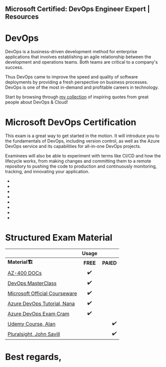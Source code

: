 ## Microsoft Certified: DevOps Engineer Expert | Resources

# DevOps
 DevOps is a business-driven development method for enterprise applications that involves establishing an agile relationship between the development and operations teams. Both teams are critical to a company's success. 

Thus DevOps came to improve the speed and quality of software deployments by providing a fresh perspective on business processes. DevOps is one of the most in-demand and profitable careers in technology.

Start by browsing through [my collection](https://devops.yahya-abulhaj.dev/) of inspiring quotes from great people about DevOps & Cloud!

# Microsoft DevOps Certification
This exam is a great way to get started in the motion. It will introduce you to the fundamentals of DevOps, including version control, as well as the Azure DevOps service and its capabilities for all-in-one DevOps projects.

 Examinees will also be able to experiment with terms like CI/CD and how the lifecycle works, from making changes and committing them to a remote repository to pushing the code to production and continuously monitoring, tracking, and innovating your application.

- []() 
- []() 
- []() 
- []() 
- []() 
- []() 
- []() 
- []() 


# Structured Exam Material

|                      |  Usage    |     |
|:--------             |    :--------:| --------:|
| <b>Material<b>🏗️    |  <b>FREE<b>   |     <b>PAIED<b> |
| [AZ-400 DOCs](https://docs.microsoft.com/en-us/certifications/exams/az-400)                 |  ✔️          |                 |
|  [DevOps MasterClass](https://www.youtube.com/watch?v=R74bm8IGu2M&list=PLlVtbbG169nFr8RzQ4GIxUEznpNR53ERq)                |       ✔️        |              |
|   [Microsoft Official Courseware](https://microsoftlearning.github.io/AZ400-DesigningandImplementingMicrosoftDevOpsSolutions/)               |  ✔️          |                 |
|   [Azure DevOps Tutorial, Nana](https://www.youtube.com/watch?v=4BibQ69MD8c&t=98s)               |  ✔️          |                 |
|    [Azure DevOps Exam Cram](https://www.youtube.com/watch?v=5IZD9o13TuU)           |  ✔️          |                 |
|  [Udemy Course, Alan](https://www.udemy.com/course/azure100/)                |            |            ✔️   |
|   [Pluralsight, John Savill](https://app.pluralsight.com/library/courses/introduction-az-400-designing-implementing-microsoft-devops-solutions-exam/table-of-contents)  |            |      ✔️           |              

# Best regards,